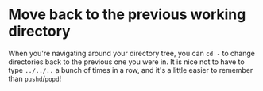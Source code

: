 # Move back to the previous working directory

When you're navigating around your directory tree, you can `cd -` to change directories back to the previous one you were in. It is nice not to have to type `../../..` a bunch of times in a row, and it's a little easier to remember than `pushd`/`popd`!
